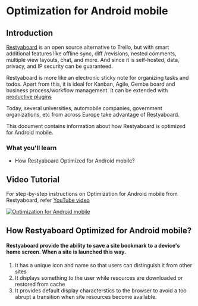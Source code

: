 # Optimization for Android mobile

## Introduction

[Restyaboard](https://restya.com/board) is an open source alternative to Trello, but with smart additional features like offline sync, diff /revisions, nested comments, multiple view layouts, chat, and more. And since it is self-hosted, data, privacy, and IP security can be guaranteed.

Restyaboard is more like an electronic sticky note for organizing tasks and todos. Apart from this, it is ideal for Kanban, Agile, Gemba board and business process/workflow management. It can be extended with [productive plugins](https://restya.com/board/apps "productive plugins")

Today, several universities, automobile companies, government organizations, etc from across Europe take advantage of Restyaboard.

This document contains information about how Restyaboard is optimized for Android mobile.

### What you'll learn

*   How Restyaboard Optimized for Android mobile?

## Video Tutorial

For step-by-step instructions on Optimization for Android mobile from Restyaboard, refer [YouTube video](https://www.youtube.com/watch?v=ydz0y9uZbZo "Watch video on Optimization for Android mobile")

[![Optimization for Android mobile](android_mobile.png)](https://www.youtube.com/watch?v=ydz0y9uZbZo "Watch video on Optimization for Android mobile")

## How Restyaboard Optimized for Android mobile?

#### Restyaboard provide the ability to save a site bookmark to a device's home screen. When a site is launched this way.

1.  It has a unique icon and name so that users can distinguish it from other sites
2.  It displays something to the user while resources are downloaded or restored from cache
3.  It provides default display characterstics to the browser to avoid a too abrupt a transition when site resources become available.